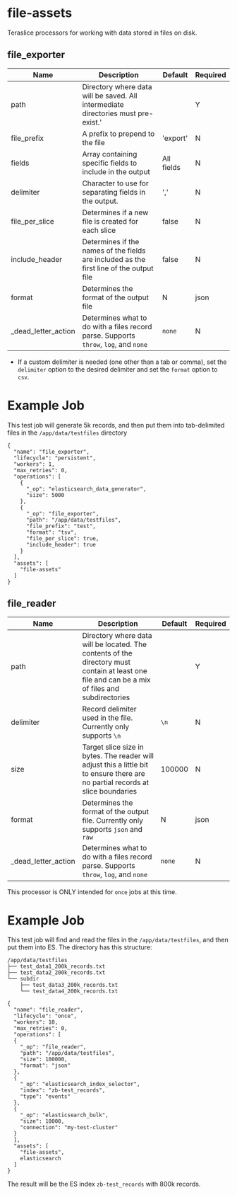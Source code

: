 # file-assets
Teraslice processors for working with data stored in files on disk.

## file_exporter

| Name | Description | Default | Required |
| ---- | ----------- | ------- | -------- |
| path | Directory where data will be saved. All intermediate directories must pre-exist.' | | Y |
| file_prefix | A prefix to prepend to the file | 'export' | N |
| fields | Array containing specific fields to include in the output | All fields | N |
| delimiter | Character to use for separating fields in the output. | ',' | N |
| file_per_slice | Determines if a new file is created for each slice | false | N |
| include_header | Determines if the names of the fields are included as the first line of the output file | false | N |  
| format | Determines the format of the output file | N | json |
| _dead_letter_action | Determines what to do with a files record parse. Supports `throw`, `log`, and `none` | `none` | N |

- If a custom delimiter is needed (one other than a tab or comma), set the `delimiter` option to the
  desired delimiter and set the `format` option to `csv`.

# Example Job  

This test job will generate 5k records, and then put them into tab-delimited files in the
`/app/data/testfiles` directory

```
{
  "name": "file_exporter",
  "lifecycle": "persistent",
  "workers": 1,
  "max_retries": 0,
  "operations": [
    {
      "_op": "elasticsearch_data_generator",
      "size": 5000
    },
    {
      "_op": "file_exporter",
      "path": "/app/data/testfiles",
      "file_prefix": "test",
      "format": "tsv",
      "file_per_slice": true,
      "include_header": true
    }
  ],
  "assets": [
    "file-assets"
  ]
}
```


## file_reader

| Name | Description | Default | Required |
| ---- | ----------- | ------- | -------- |
| path | Directory where data will be located. The contents of the directory must contain at least one file and can be a mix of files and subdirectories | | Y |
| delimiter | Record delimiter used in the file. Currently only supports `\n` | `\n` | N |
| size | Target slice size in bytes. The reader will adjust this a little bit to ensure there are no partial records at slice boundaries | 100000 | N |
| format | Determines the format of the output file. Currently only supports `json` and `raw` | N | json |
| _dead_letter_action | Determines what to do with a files record parse. Supports `throw`, `log`, and `none` | `none` | N |


This processor is ONLY intended for `once` jobs at this time.

# Example Job  

This test job will find and read the files in the `/app/data/testfiles`, and then put them into ES.
The directory has this structure:  
```
/app/data/testfiles
├── test_data1_200k_records.txt
├── test_data2_200k_records.txt
└── subdir
    ├── test_data3_200k_records.txt
    └── test_data4_200k_records.txt
```

```
{
  "name": "file_reader",
  "lifecycle": "once",
  "workers": 10,
  "max_retries": 0,
  "operations": [
  {
    "_op": "file_reader",
    "path": "/app/data/testfiles",
    "size": 100000,
    "format": "json"
  },
  {
    "_op": "elasticsearch_index_selector",
    "index": "zb-test_records",
    "type": "events"
  },
  {
    "_op": "elasticsearch_bulk",
    "size": 10000,
    "connection": "my-test-cluster"
  }
  ],
  "assets": [
    "file-assets",
    elasticsearch
  ]
}
```

The result will be the ES index `zb-test_records` with 800k records.
